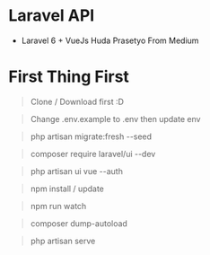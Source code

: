 # Laravel API

- Laravel 6 + VueJs Huda Prasetyo From Medium

# First Thing First
> Clone / Download first :D

> Change .env.example to .env then update env

> php artisan migrate:fresh --seed

> composer require laravel/ui --dev

> php artisan ui vue --auth

> npm install / update

> npm run watch

> composer dump-autoload

> php artisan serve
